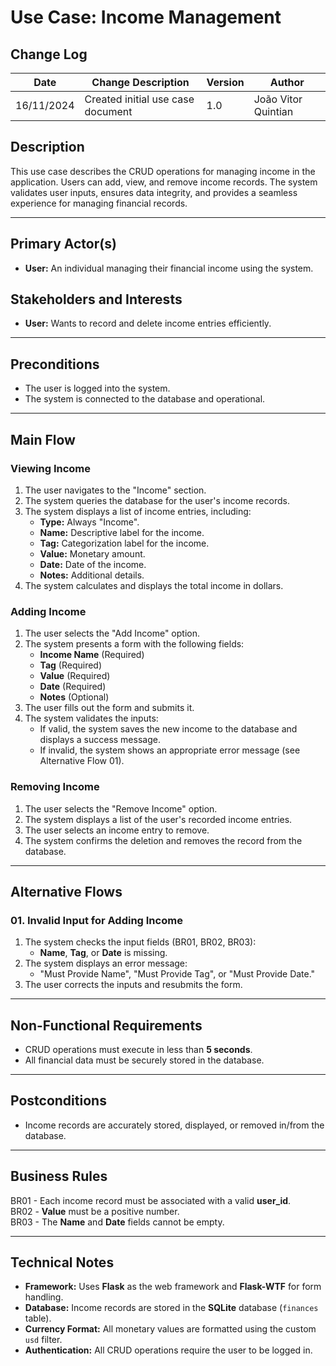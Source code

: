 # Use Case: Income Management 

## **Change Log**
| Date       | Change Description               | Version | Author              |
|------------|----------------------------------|---------|---------------------|
| 16/11/2024 | Created initial use case document| 1.0     | João Vitor Quintian |

## **Description**
This use case describes the CRUD operations for managing income in the application. Users can add, view, and remove income records. The system validates user inputs, ensures data integrity, and provides a seamless experience for managing financial records.

---

## **Primary Actor(s)**
- **User:** An individual managing their financial income using the system.

## **Stakeholders and Interests**
- **User:** Wants to record and delete income entries efficiently.

---

## **Preconditions**
- The user is logged into the system.
- The system is connected to the database and operational.

---

## **Main Flow**
### **Viewing Income**
1. The user navigates to the "Income" section.
2. The system queries the database for the user's income records.
3. The system displays a list of income entries, including:
   - **Type:** Always "Income".
   - **Name:** Descriptive label for the income.
   - **Tag:** Categorization label for the income.
   - **Value:** Monetary amount.
   - **Date:** Date of the income.
   - **Notes:** Additional details.
4. The system calculates and displays the total income in dollars.

### **Adding Income**
1. The user selects the "Add Income" option.
2. The system presents a form with the following fields:
   - **Income Name** (Required)
   - **Tag** (Required)
   - **Value** (Required)
   - **Date** (Required)
   - **Notes** (Optional)
3. The user fills out the form and submits it.
4. The system validates the inputs:
   - If valid, the system saves the new income to the database and displays a success message.
   - If invalid, the system shows an appropriate error message (see Alternative Flow 01).

### **Removing Income**
1. The user selects the "Remove Income" option.
2. The system displays a list of the user's recorded income entries.
3. The user selects an income entry to remove.
4. The system confirms the deletion and removes the record from the database.

---

## **Alternative Flows**
### **01. Invalid Input for Adding Income**
1. The system checks the input fields (BR01, BR02, BR03):
   - **Name**, **Tag**, or **Date** is missing.
2. The system displays an error message: 
   - "Must Provide Name", "Must Provide Tag", or "Must Provide Date."
3. The user corrects the inputs and resubmits the form.

---

## **Non-Functional Requirements**
- CRUD operations must execute in less than **5 seconds**.
- All financial data must be securely stored in the database.

---

## **Postconditions**
- Income records are accurately stored, displayed, or removed in/from the database.

---

## **Business Rules**
BR01 - Each income record must be associated with a valid **user_id**.  
BR02 - **Value** must be a positive number.  
BR03 - The **Name** and **Date** fields cannot be empty.  

---

## **Technical Notes**
- **Framework:** Uses **Flask** as the web framework and **Flask-WTF** for form handling.
- **Database:** Income records are stored in the **SQLite** database (`finances` table).
- **Currency Format:** All monetary values are formatted using the custom `usd` filter.
- **Authentication:** All CRUD operations require the user to be logged in.
